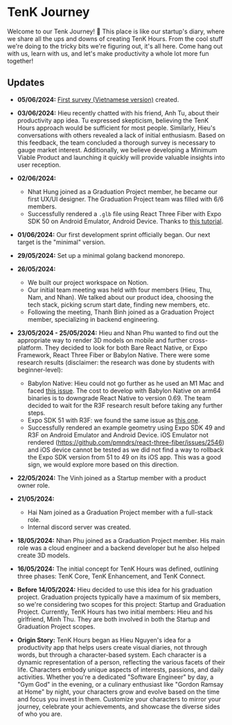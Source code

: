 # TenK Journey

Welcome to our Tenk Journey! 🚀 This place is like our startup's diary, where we share all the ups and downs of creating TenK Hours. From the cool stuff we're doing to the tricky bits we're figuring out, it's all here. Come hang out with us, learn with us, and let's make productivity a whole lot more fun together!

## Updates

- **05/06/2024:** [First survey (Vietnamese version)](<https://forms.gle/vywc6PyA1geoAtNx8>) created.
- **03/06/2024:** Hieu recently chatted with his friend, Anh Tu, about their productivity app idea. Tu expressed skepticism, believing the TenK Hours approach would be sufficient for most people. Similarly, Hieu's conversations with others revealed a lack of initial enthusiasm. Based on this feedback, the team concluded a thorough survey is necessary to gauge market interest. Additionally, we believe developing a Minimum Viable Product and launching it quickly will provide valuable insights into user reception.
- **02/06/2024:**
  - Nhat Hung joined as a Graduation Project member, he became our first UX/UI designer. The Graduation Project team was filled with 6/6 members.
  - Successfully rendered a `.glb` file using  React Three Fiber with Expo SDK 50 on Android Emulator, Android Device. Thanks to [this tutorial](https://youtube.com/watch?v=SP0O5o9BJVA).
- **01/06/2024:** Our first development sprint officially began. Our next target is the "minimal" version.
- **29/05/2024:** Set up a minimal golang backend monorepo.
- **26/05/2024:**
  - We built our project workspace on Notion.
  - Our initial team meeting was held with four members (Hieu, Thu, Nam, and Nhan). We talked about our product idea, choosing the tech stack, picking scrum start date, finding new members, etc.
  - Following the meeting, Thanh Binh joined as a Graduation Project member, specializing in backend engineering.

- **23/05/2024 - 25/05/2024:** Hieu and Nhan Phu wanted to find out the appropriate way to render 3D models on mobile and further cross-platform. They decided to look for both Bare React Native, or Expo Framework, React Three Fiber or Babylon Native. There were some research results (disclaimer: the research was done by students with beginner-level):
  - Babylon Native: Hieu could not go further as he used an M1 Mac and faced [this issue](https://github.com/BabylonJS/BabylonReactNative/issues/451). The cost to develop with Babylon Native on arm64 binaries is to downgrade React Native to version 0.69. The team decided to wait for the R3F research result before taking any further steps.
  - Expo SDK 51 with R3F: we found the same issue as [this one](https://github.com/expo/expo/issues/29001).
  - Successfully rendered an example geometry using Expo SDK 49 and R3F on Android Emulator and Android Device. iOS Emulator not rendered (<https://github.com/pmndrs/react-three-fiber/issues/2546>) and iOS device cannot be tested as we did not find a way to rollback the Expo SDK version from 51 to 49 on its iOS app. This was a good sign, we would explore more based on this direction.
- **22/05/2024:** The Vinh joined as a Startup member with a product owner role.
- **21/05/2024:**
  - Hai Nam joined as a Graduation Project member with a full-stack role.
  - Internal discord server was created.
- **18/05/2024:** Nhan Phu joined as a Graduation Project member. His main role was a cloud engineer and a backend developer but he also helped create 3D models.
- **16/05/2024:** The initial concept for TenK Hours was defined, outlining three phases: TenK Core, TenK Enhancement, and TenK Connect.
- **Before 14/05/2024:** Hieu decided to use this idea for his graduation project. Graduation projects typically have a maximum of six members, so we're considering two scopes for this project: Startup and Graduation Project. Currently, TenK Hours has two initial members: Hieu and his girlfriend, Minh Thu. They are both involved in both the Startup and Graduation Project scopes.
- **Origin Story:** TenK Hours began as Hieu Nguyen's idea for a productivity app that helps users create visual diaries, not through words, but through a character-based system. Each character is a dynamic representation of a person, reflecting the various facets of their life. Characters embody unique aspects of interests, passions, and daily activities. Whether you're a dedicated "Software Engineer" by day, a "Gym God" in the evening, or a culinary enthusiast like "Gordon Ramsay at Home" by night, your characters grow and evolve based on the time and focus you invest in them. Customize your characters to mirror your journey, celebrate your achievements, and showcase the diverse sides of who you are.
